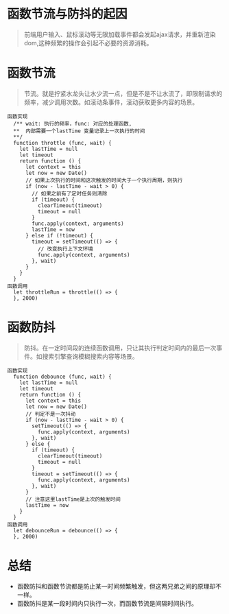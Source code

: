 # 函数节流与防抖的起因
  > 前端用户输入、鼠标滚动等无限加载事件都会发起ajax请求，并重新渲染dom,这种频繁的操作会引起不必要的资源消耗。

# 函数节流
  > 节流。就是拧紧水龙头让水少流一点，但是不是不让水流了，即限制请求的频率，减少调用次数。如滚动条事件，滚动获取更多内容的场景。

  ```
  函数实现
    /** wait: 执行的频率，func: 对应的处理函数,
    **  内部需要一个lastTime 变量记录上一次执行的时间
    **/
    function throttle (func, wait) {
      let lastTime = null
      let timeout
      return function () {
        let context = this
        let now = new Date()
        // 如果上次执行的时间和这次触发的时间大于一个执行周期，则执行
        if (now - lastTime - wait > 0) {
          // 如果之前有了定时任务则清除
          if (timeout) {
            clearTimeout(timeout)
            timeout = null
          }
          func.apply(context, arguments)
          lastTime = now
        } else if (!timeout) {
          timeout = setTimeout(() => {
            // 改变执行上下文环境
            func.apply(context, arguments)
          }, wait)
        }
      }
    }
  函数调用
    let throttleRun = throttle(() => {
    }, 2000)
  ```

# 函数防抖
  > 防抖。在一定时间段的连续函数调用，只让其执行判定时间内的最后一次事件。如搜索引擎查询模糊搜索内容等场景。

  ```
  函数实现
    function debounce (func, wait) {
      let lastTime = null
      let timeout
      return function () {
        let context = this
        let now = new Date()
        // 判定不是一次抖动
        if (now - lastTime - wait > 0) {
          setTimeout(() => {
            func.apply(context, arguments)
          }, wait)
        } else {
          if (timeout) {
            clearTimeout(timeout)
            timeout = null
          }
          timeout = setTimeout(() => {
            func.apply(context, arguments)
          }, wait)
        }
        // 注意这里lastTime是上次的触发时间
        lastTime = now
      }
    }
  函数调用
    let debounceRun = debounce(() => {
    }, 2000)
  ```

# 总结
  * 函数防抖和函数节流都是防止某一时间频繁触发，但这两兄弟之间的原理却不一样。
  * 函数防抖是某一段时间内只执行一次，而函数节流是间隔时间执行。